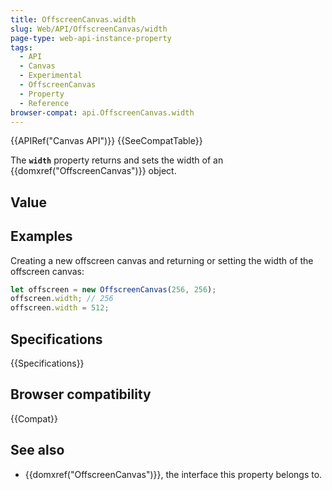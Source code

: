 ```yaml
---
title: OffscreenCanvas.width
slug: Web/API/OffscreenCanvas/width
page-type: web-api-instance-property
tags:
  - API
  - Canvas
  - Experimental
  - OffscreenCanvas
  - Property
  - Reference
browser-compat: api.OffscreenCanvas.width
---
```

{{APIRef("Canvas API")}} {{SeeCompatTable}}

The **`width`** property returns and sets the width of an
{{domxref("OffscreenCanvas")}} object.

## Value

## Examples

Creating a new offscreen canvas and returning or setting the width of the offscreen
canvas:

```js
let offscreen = new OffscreenCanvas(256, 256);
offscreen.width; // 256
offscreen.width = 512;
```

## Specifications

{{Specifications}}

## Browser compatibility

{{Compat}}

## See also

- {{domxref("OffscreenCanvas")}}, the interface this property belongs to.
